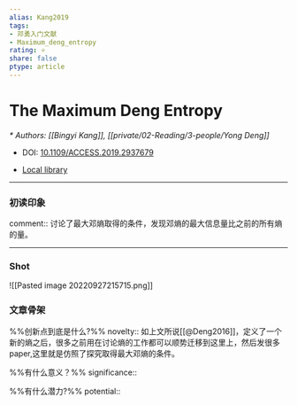 ```yaml
---
alias: Kang2019
tags: 
- 邓勇入门文献
- Maximum_deng_entropy
rating: ⭐
share: false
ptype: article
---
```


# The Maximum Deng Entropy
<cite>* Authors: [[Bingyi Kang]], [[private/02-Reading/3-people/Yong Deng]]</cite>

* DOI: [10.1109/ACCESS.2019.2937679](https://doi.org/10.1109/ACCESS.2019.2937679)

* [Local library](zotero://select/items/1_ER89UEFH)

***

### 初读印象

comment:: 讨论了最大邓熵取得的条件，发现邓熵的最大信息量比之前的所有熵的量。

___
### Shot
![[Pasted image 20220927215715.png]]

### 文章骨架
%%创新点到底是什么?%%
novelty:: 如上文所说[[@Deng2016]]，定义了一个新的熵之后，很多之前用在讨论熵的工作都可以顺势迁移到这里上，然后发很多paper,这里就是仿照了探究取得最大邓熵的条件。

%%有什么意义？%%
significance:: 

%%有什么潜力?%% 
potential:: 




